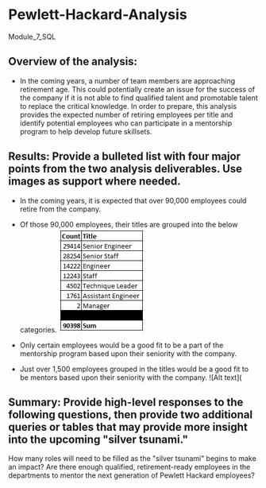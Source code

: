 # Pewlett-Hackard-Analysis
Module_7_SQL
## Overview of the analysis: 

- In the coming years, a number of team members are approaching retirement age. This could potentially create an issue for the success of the company if it is not able to find qualified talent and promotable talent to replace the critical knowledge. In order to prepare, this analysis provides the expected number of retiring employees per title and identify potential employees who can participate in a mentorship program to help develop future skillsets. 

## Results: Provide a bulleted list with four major points from the two analysis deliverables. Use images as support where needed.

- In the coming years, it is expected that over 90,000 employees could retire from the company. 
- Of those 90,000 employees, their titles are grouped into the below categories. 
![Alt text](https://github.com/Austin-Cyr/Pewlett-Hackard-Analysis/blob/main/Retiring_Titles_Summary.PNG)

- Only certain employees would be a good fit to be a part of the mentorship program based upon their seniority with the company.
- Just over 1,500 employees grouped in the titles would be a good fit to be mentors based upon their seniority with the company.
![Alt text](



## Summary: Provide high-level responses to the following questions, then provide two additional queries or tables that may provide more insight into the upcoming "silver tsunami."
How many roles will need to be filled as the "silver tsunami" begins to make an impact?
Are there enough qualified, retirement-ready employees in the departments to mentor the next generation of Pewlett Hackard employees?
